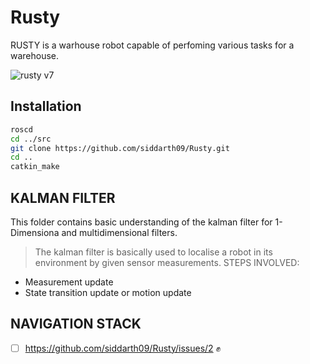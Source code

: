 # Rusty

RUSTY is a warhouse robot capable of perfoming various tasks for a warehouse. 

![rusty v7](https://user-images.githubusercontent.com/60263608/148347287-8ba007b6-cd7a-4cb1-b73e-20ba1fec99a9.png)

## Installation

```bash
roscd
cd ../src
git clone https://github.com/siddarth09/Rusty.git
cd ..
catkin_make
```

## KALMAN FILTER 

This folder contains basic understanding of the kalman filter for 1-Dimensiona and multidimensional filters.

> The kalman filter is basically used to localise a robot in its environment by given sensor measurements.
> STEPS INVOLVED:
- Measurement update
- State transition update or motion update 

## NAVIGATION STACK
- [ ] https://github.com/siddarth09/Rusty/issues/2 :fist_raised:	
